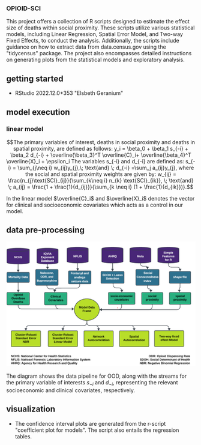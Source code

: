 ### OPIOID-SCI

This project offers a collection of R scripts designed to estimate the effect size of deaths within social proximity. These scripts utilize various statistical models, including Linear Regression, Spatial Error Model, and Two-way Fixed Effects, to conduct the analysis. Additionally, the scripts include guidance on how to extract data from data.census.gov using the "tidycensus" package. The project also encompasses detailed instructions on generating plots from the statistical models and exploratory analysis.

## getting started
- RStudio 2022.12.0+353 "Elsbeth Geranium" 

## model execution 
### linear model
```math
The primary variables of interest, deaths in social proximity and deaths in spatial proximity, are defined as follows:

y_i = \beta_0 + \beta_1 s_{-i} + \beta_2 d_{-i} + \overline{\beta_3}^T \overline{C}_i+ \overline{\beta_4}^T \overline{X}_i + \epsilon_i 

The variables s_{-i} and d_{-i} are defined as:

s_{-i} = \sum_{j\neq i} w_{ij}y_{j},\; \text{and} \; d_{-i} =\sum_j a_{ij}y_{j},

where the social and spatial proximity weights are given by:

w_{ij} = \frac{n_{j}\text{SCI}_{ij}}{\sum_{k\neq i} n_{k} \text{SCI}_{ik}}, \; \text{and} \;     
a_{ij} = \frac{1 + \frac{1}{d_{ij}}}{\sum_{k \neq i} (1 + \frac{1}{d_{ik}})}.
```


In the linear model $\overline{C}_i$ and $\overline{X}_i$ denotes the vector for clinical and socioeconomic covariates which acts as a control in our model. 

## data pre-processing
![Alt text](data_pipeline.png)

The diagram shows the data pipeline for OOD, along with the streams for the primary variable of interests $s_{-i}$ and $d_{-i}$, representing the relevant socioeconomic and clinical covariates, respectively. 

## visualization

* The confidence interval plots are generated from the r-script "coefficient plot for models". The script also entails the regression tables.



